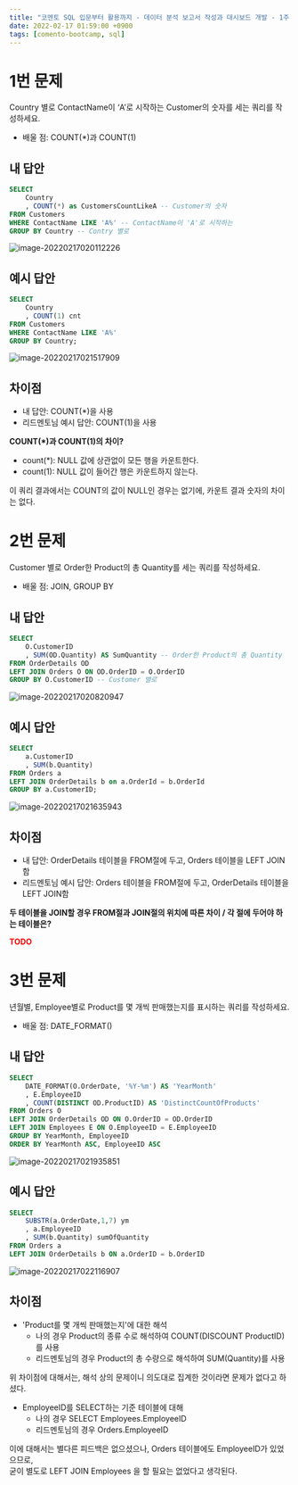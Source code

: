 ```yaml
---
title: "코멘토 SQL 입문부터 활용까지 - 데이터 분석 보고서 작성과 대시보드 개발 - 1주차 과제"
date: 2022-02-17 01:59:00 +0900
tags: [comento-bootcamp, sql]
---
```


# 1번 문제

Country 별로 ContactName이 ‘A’로 시작하는 Customer의 숫자를 세는 쿼리를 작성하세요.

* 배울 점: COUNT(*)과 COUNT(1)

## 내 답안

```sql
SELECT
    Country
    , COUNT(*) as CustomersCountLikeA -- Customer의 숫자
FROM Customers
WHERE ContactName LIKE 'A%' -- ContactName이 'A'로 시작하는
GROUP BY Country -- Contry 별로
```

![image-20220217020112226](../assets/img/image-20220217020112226.png)

## 예시 답안

```sql
SELECT
    Country
    , COUNT(1) cnt
FROM Customers
WHERE ContactName LIKE 'A%'
GROUP BY Country;
```

![image-20220217021517909](../assets/img/image-20220217021517909.png)

## 차이점

* 내 답안: COUNT(*)을 사용
* 리드멘토님 예시 답안: COUNT(1)을 사용

**COUNT(*)과 COUNT(1)의 차이?**

* count(*): NULL 값에 상관없이 모든 행을 카운트한다.
* count(1): NULL 값이 들어간 행은 카운트하지 않는다.

이 쿼리 결과에서는 COUNT의 값이 NULL인 경우는 없기에, 카운트 결과 숫자의 차이는 없다.

# 2번 문제

Customer 별로 Order한 Product의 총 Quantity를 세는 쿼리를 작성하세요.

* 배울 점: JOIN, GROUP BY

## 내 답안

```sql
SELECT
    O.CustomerID
    , SUM(OD.Quantity) AS SumQuantity -- Order한 Product의 총 Quantity
FROM OrderDetails OD
LEFT JOIN Orders O ON OD.OrderID = O.OrderID
GROUP BY O.CustomerID -- Customer 별로
```

![image-20220217020820947](../assets/img/image-20220217020820947.png)

## 예시 답안

```sql
SELECT
    a.CustomerID
    , SUM(b.Quantity)
FROM Orders a
LEFT JOIN OrderDetails b on a.OrderId = b.OrderId
GROUP BY a.CustomerID;
```

![image-20220217021635943](../assets/img/image-20220217021635943.png)

## 차이점

* 내 답안: OrderDetails 테이블을 FROM절에 두고, Orders 테이블을 LEFT JOIN함
* 리드멘토님 예시 답안: Orders 테이블을 FROM절에 두고, OrderDetails 테이블을 LEFT JOIN함

**두 테이블을 JOIN할 경우 FROM절과 JOIN절의 위치에 따른 차이 / 각 절에 두어야 하는 테이블은?**

<strong style="color: red;">TODO</strong>

# 3번 문제

년월별, Employee별로 Product를 몇 개씩 판매했는지를 표시하는 쿼리를 작성하세요.

* 배울 점: DATE_FORMAT()

## 내 답안

```sql
SELECT
    DATE_FORMAT(O.OrderDate, '%Y-%m') AS 'YearMonth'
    , E.EmployeeID
    , COUNT(DISTINCT OD.ProductID) AS 'DistinctCountOfProducts'
FROM Orders O
LEFT JOIN OrderDetails OD ON O.OrderID = OD.OrderID
LEFT JOIN Employees E ON O.EmployeeID = E.EmployeeID
GROUP BY YearMonth, EmployeeID
ORDER BY YearMonth ASC, EmployeeID ASC
```

![image-20220217021935851](../assets/img/image-20220217021935851.png)

## 예시 답안

```sql
SELECT
    SUBSTR(a.OrderDate,1,7) ym
    , a.EmployeeID
    , SUM(b.Quantity) sumOfQuantity
FROM Orders a
LEFT JOIN OrderDetails b ON a.OrderID = b.OrderID
```

![image-20220217022116907](../assets/img/image-20220217022116907.png)

## 차이점

* 'Product를 몇 개씩 판매했는지'에 대한 해석
  * 나의 경우 Product의 종류 수로 해석하여 COUNT(DISCOUNT ProductID)를 사용
  * 리드멘토님의 경우 Product의 총 수량으로 해석하여 SUM(Quantity)를 사용

위 차이점에 대해서는, 해석 상의 문제이니 의도대로 집계한 것이라면 문제가 없다고 하셨다.

* EmployeeID를 SELECT하는 기준 테이블에 대해
  * 나의 경우 SELECT Employees.EmployeeID
  * 리드멘토님의 경우 Orders.EmployeeID

이에 대해서는 별다른 피드백은 없으셨으나, Orders 테이블에도 EmployeeID가 있었으므로,   
굳이 별도로 LEFT JOIN Employees 을 할 필요는 없었다고 생각된다.
